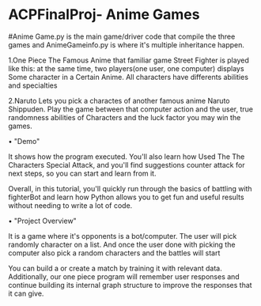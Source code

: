 # ACPFinalProj- Anime Games
#Anime Game.py is the main game/driver code that compile the three games and AnimeGameinfo.py is where it's multiple inheritance happen.

1.One Piece
 The Famous Anime that familiar game Street Fighter  is played like this: at the same time, two players(one user, one computer) displays Some character in a Certain Anime. All characters have differents abilities and specialties

2.Naruto
 Lets you pick a charactes of another famous anime Naruto Shippuden. Play the game between that computer action and the user,  true randomness abilities of Characters and the luck factor you may win the games.

• "Demo"


It shows how the program executed. You'll also learn how Used The The Characters Special Attack, and you'll find suggestions counter attack for next steps, so you can start and learn from it.

Overall, in this tutorial, you'll quickly run through the basics of battling with fighterBot and learn how Python allows you to get fun and useful results without needing to write a lot of code.


• "Project Overview"

It is a game where it's opponents is a bot/computer. The user will pick randomly character on a list. And once the user done with picking the computer also pick a random characters and the battles will start

You can build a or create a match by training it with relevant data. Additionally, our one piece program will remember user responses and continue building its internal graph structure to improve the responses that it can give.
